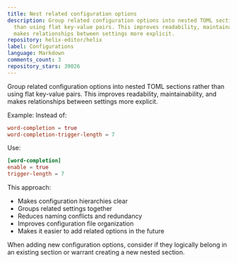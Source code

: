 ```yaml
---
title: Nest related configuration options
description: Group related configuration options into nested TOML sections rather
  than using flat key-value pairs. This improves readability, maintainability, and
  makes relationships between settings more explicit.
repository: helix-editor/helix
label: Configurations
language: Markdown
comments_count: 3
repository_stars: 39026
---
```


Group related configuration options into nested TOML sections rather than using flat key-value pairs. This improves readability, maintainability, and makes relationships between settings more explicit.

Example:
Instead of:
```toml
word-completion = true
word-completion-trigger-length = 7
```

Use:
```toml
[word-completion]
enable = true
trigger-length = 7
```

This approach:
- Makes configuration hierarchies clear
- Groups related settings together
- Reduces naming conflicts and redundancy
- Improves configuration file organization
- Makes it easier to add related options in the future

When adding new configuration options, consider if they logically belong in an existing section or warrant creating a new nested section.